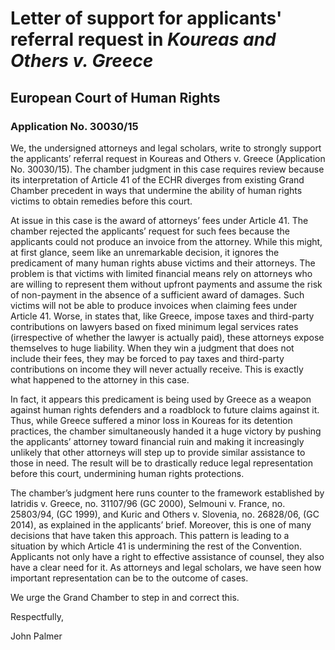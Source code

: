 # Letter of support for applicants' referral request in _Koureas and Others v. Greece_

## European Court of Human Rights
### Application No. 30030/15

We, the undersigned attorneys and legal scholars, write to strongly support the applicants’ referral request in Koureas and Others v. Greece (Application No. 30030/15). The chamber judgment in this case requires review because its interpretation of Article 41 of the ECHR diverges from existing Grand Chamber precedent in ways that undermine the ability of human rights victims to obtain remedies before this court. 

At issue in this case is the award of attorneys’ fees under Article 41. The chamber rejected the applicants’ request for such fees because the applicants could not produce an invoice from the attorney. While this might, at first glance, seem like an unremarkable decision, it ignores the predicament of many human rights abuse victims and their attorneys. The problem is that victims with limited financial means rely on attorneys who are willing to represent them without upfront payments and assume the risk of non-payment in the absence of a sufficient award of damages. Such victims will not be able to produce invoices when claiming fees under Article 41. Worse, in states that, like Greece, impose taxes and third-party contributions on lawyers based on fixed minimum legal services rates (irrespective of whether the lawyer is actually paid), these attorneys expose themselves to huge liability. When they win a judgment that does not include their fees, they may be forced to pay taxes and third-party contributions on income they will never actually receive. This is exactly what happened to the attorney in this case.

In fact, it appears this predicament is being used by Greece as a weapon against human rights defenders and a roadblock to future claims against it. Thus, while Greece suffered a minor loss in Koureas for its detention practices, the chamber simultaneously handed it a huge victory by pushing the applicants’ attorney toward financial ruin and making it increasingly unlikely that other attorneys will step up to provide similar assistance to those in need. The result will be to drastically reduce legal representation before this court, undermining human rights protections.

The chamber’s judgment here runs counter to the framework established by Iatridis v. Greece, no. 31107/96 (GC 2000), Selmouni v. France, no. 25803/94, (GC 1999), and Kuric and Others v. Slovenia, no. 26828/06, (GC 2014), as explained in the applicants’ brief. Moreover, this is one of many decisions that have taken this approach. This pattern is leading to a situation by which Article 41 is undermining the rest of the Convention. Applicants not only have a right to effective assistance of counsel, they also have a clear need for it. As attorneys and legal scholars, we have seen how important representation can be to the outcome of cases.

We urge the Grand Chamber to step in and correct this.

Respectfully,

John Palmer

